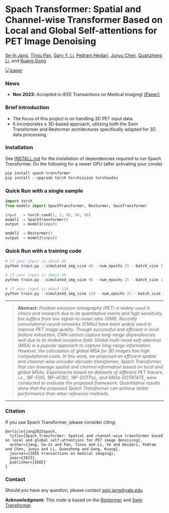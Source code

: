 
# Spach Transformer: Spatial and Channel-wise Transformer Based on Local and Global Self-attentions for PET Image Denoising


[Se-In Jang](https://scholar.google.co.kr/citations?user=I7zRmqkAAAAJ&hl=en), [Tinsu Pan](https://faculty.mdanderson.org/profiles/tinsu_pan.html), [Gary Y. Li](https://scholar.google.com/citations?user=Zy1GPkUAAAAJ&hl=en), [Pedram Heidari](https://scholar.google.com/citations?hl=en&user=V9faymoAAAAJ&view_op=list_works&sortby=pubdate), [Junyu Chen](https://scholar.google.com/citations?hl=en&user=9jIpgScAAAAJ&view_op=list_works&sortby=pubdate), [Quanzheng Li](https://scholar.google.com/citations?hl=en&user=MHq2z7oAAAAJ), and [Kuang Gong](https://scholar.google.com/citations?user=zc6kc4kAAAAJ&hl=en)

[![paper](https://img.shields.io/badge/arXiv-Paper-<COLOR>.svg)](https://arxiv.org/abs/2209.03300)

### News 
- **Nov 2023:** Accepted in IEEE Transactions on Medical Imaging! [[Paper]](https://ieeexplore.ieee.org/document/10327759)

### Brief Introduction
- The focus of this project is on handling 3D PET input data.
- It incorporates a 3D-based approach, utilizing both the Swin Transformer and Restormer architectures specifically adapted for 3D data processing.


### Installation

See [INSTALL.md](INSTALL.md) for the installation of dependencies required to run Spach Transformer.
Do the following for a newer GPU (after activating your conda)
```python
pip install spach-transformer
pip install --upgrade torch torchvision torchaudio
```




### Quick Run with a single sample
```python
import torch
from models import SpachTransformer, Restormer, SwinTransformer

input   = torch.rand(1, 1, 96, 96, 96)
model1  = SpachTransformer()
output  = model1(input)

model2  = Restormer()
output  = model2(input)
```

### Quick Run with a training code
```python
# if your input is about 48
python train.py --simulated_img_size 48 --num_epochs 25 --batch_size 1 --learning_rate 0.0001

# if your input is about 96
python train.py --simulated_img_size 96 --num_epochs 25 --batch_size 1 --learning_rate 0.0001

# if your input is about 128
python train.py --simulated_img_size 128 --num_epochs 25 --batch_size 1 --learning_rate 0.0001 
```

<hr />

> **Abstract:** *Position emission tomography (PET) is widely used in clinics and research due to its quantitative merits and high sensitivity, but suffers from low signal-to-noise ratio (SNR). Recently convolutional neural networks (CNNs) have been widely used to improve PET image quality. Though successful and efficient in local feature extraction, CNN cannot capture long-range dependencies well due to its limited receptive field. Global multi-head self-attention (MSA) is a popular approach to capture long-range information. However, the calculation of global MSA for 3D images has high computational costs. In this work, we proposed an efficient spatial and channel-wise encoder-decoder transformer, Spach Transformer, that can leverage spatial and channel information based on local and global MSAs. Experiments based on datasets of different PET tracers, i.e., 18F-FDG, 18F-ACBC, 18F-DCFPyL, and 68Ga-DOTATATE, were conducted to evaluate the proposed framework. Quantitative results show that the proposed Spach Transformer can achieve better performance than other reference methods.* 
<hr />



### Citation
If you use Spach Transformer, please consider citing:

    @article{jang2023spach,
      title={Spach Transformer: Spatial and channel-wise transformer based on local and global self-attentions for PET image denoising},
      author={Jang, Se-In and Pan, Tinsu and Li, Ye and Heidari, Pedram and Chen, Junyu and Li, Quanzheng and Gong, Kuang},
      journal={IEEE transactions on medical imaging},
      year={2023},
      publisher={IEEE}
    }


### Contact
Should you have any question, please contact sein.jang@yale.edu


**Acknowledgment:** This code is based on the [Restormer](https://github.com/swz30/Restormer) and [Swin Transformer](https://github.com/microsoft/Swin-Transformer).
